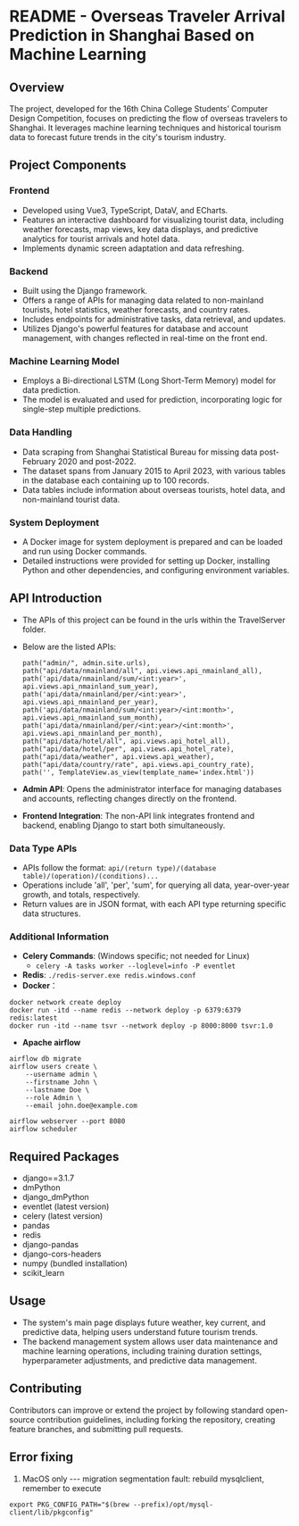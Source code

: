 
# README - Overseas Traveler Arrival Prediction in Shanghai Based on Machine Learning

## Overview

The project, developed for the 16th China College Students’ Computer Design Competition, focuses on predicting the flow of overseas travelers to Shanghai. It leverages machine learning techniques and historical tourism data to forecast future trends in the city's tourism industry.

## Project Components

### Frontend

- Developed using Vue3, TypeScript, DataV, and ECharts.
- Features an interactive dashboard for visualizing tourist data, including weather forecasts, map views, key data displays, and predictive analytics for tourist arrivals and hotel data.
- Implements dynamic screen adaptation and data refreshing.

### Backend

- Built using the Django framework.
- Offers a range of APIs for managing data related to non-mainland tourists, hotel statistics, weather forecasts, and country rates.
- Includes endpoints for administrative tasks, data retrieval, and updates.
- Utilizes Django's powerful features for database and account management, with changes reflected in real-time on the front end.

### Machine Learning Model

- Employs a Bi-directional LSTM (Long Short-Term Memory) model for data prediction.
- The model is evaluated and used for prediction, incorporating logic for single-step multiple predictions.

### Data Handling

- Data scraping from Shanghai Statistical Bureau for missing data post-February 2020 and post-2022.
- The dataset spans from January 2015 to April 2023, with various tables in the database each containing up to 100 records.
- Data tables include information about overseas tourists, hotel data, and non-mainland tourist data.

### System Deployment

- A Docker image for system deployment is prepared and can be loaded and run using Docker commands.
- Detailed instructions were provided for setting up Docker, installing Python and other dependencies, and configuring environment variables.

## API Introduction

- The APIs of this project can be found in the urls within the TravelServer folder.

- Below are the listed APIs:

  ```
  path("admin/", admin.site.urls),
  path("api/data/nmainland/all", api.views.api_nmainland_all),
  path('api/data/nmainland/sum/<int:year>', api.views.api_nmainland_sum_year),
  path('api/data/nmainland/per/<int:year>', api.views.api_nmainland_per_year),
  path('api/data/nmainland/sum/<int:year>/<int:month>', api.views.api_nmainland_sum_month),
  path('api/data/nmainland/per/<int:year>/<int:month>', api.views.api_nmainland_per_month),
  path("api/data/hotel/all", api.views.api_hotel_all),
  path("api/data/hotel/per", api.views.api_hotel_rate),
  path("api/data/weather", api.views.api_weather),
  path("api/data/country/rate", api.views.api_country_rate),
  path('', TemplateView.as_view(template_name='index.html'))
  ```

- **Admin API**: Opens the administrator interface for managing databases and accounts, reflecting changes directly on the frontend.

- **Frontend Integration**: The non-API link integrates frontend and backend, enabling Django to start both simultaneously.

### Data Type APIs

- APIs follow the format: `api/(return type)/(database table)/(operation)/(conditions)...`
- Operations include 'all', 'per', 'sum', for querying all data, year-over-year growth, and totals, respectively.
- Return values are in JSON format, with each API type returning specific data structures.

### Additional Information

- **Celery Commands**: (Windows specific; not needed for Linux)
  - `celery -A tasks worker --loglevel=info -P eventlet`
- **Redis**: `./redis-server.exe redis.windows.conf`
- **Docker**：
```shell
docker network create deploy
docker run -itd --name redis --network deploy -p 6379:6379 redis:latest
docker run -itd --name tsvr --network deploy -p 8000:8000 tsvr:1.0
```
- **Apache airflow**
```shell
airflow db migrate
airflow users create \                                         
    --username admin \
    --firstname John \
    --lastname Doe \
    --role Admin \
    --email john.doe@example.com

airflow webserver --port 8080
airflow scheduler
```

## Required Packages

- django==3.1.7
- dmPython
- django_dmPython
- eventlet (latest version)
- celery (latest version)
- pandas
- redis
- django-pandas
- django-cors-headers
- numpy (bundled installation)
- scikit_learn

## Usage

- The system's main page displays future weather, key current, and predictive data, helping users understand future tourism trends.
- The backend management system allows user data maintenance and machine learning operations, including training duration settings, hyperparameter adjustments, and predictive data management.

## Contributing

Contributors can improve or extend the project by following standard open-source contribution guidelines, including forking the repository, creating feature branches, and submitting pull requests.

## Error fixing
1. MacOS only --- migration segmentation fault: rebuild mysqlclient, remember to execute 
```shell
export PKG_CONFIG_PATH="$(brew --prefix)/opt/mysql-client/lib/pkgconfig"
```
